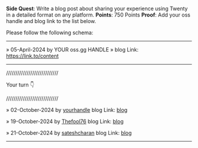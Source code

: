 **Side Quest**: Write a blog post about sharing your experience using Twenty in a detailed format on any platform.
**Points**: 750 Points
**Proof**: Add your oss handle and blog link to the list below.

Please follow the following schema:

---

» 05-April-2024 by YOUR oss.gg HANDLE » blog Link: https://link.to/content

---

////////////////////////////

Your turn 👇

////////////////////////////

» 02-October-2024 by [yourhandle](https://oss.gg/yourhandle) blog Link: [blog](https://twenty.com/)

» 19-October-2024 by [Thefool76](https://oss.gg/thefool76) blog Link: [blog](https://k5lo7h.hashnode.dev/twenty-crm-a-fresh-start-for-modern-businesses)

» 21-October-2024 by [sateshcharan](https://oss.gg/sateshcharan) blog Link: [blog](https://dev.to/sateshcharan/twenty-crm-a-fresh-start-for-modern-businesses-46kf)

---
